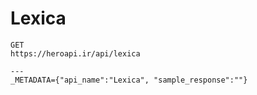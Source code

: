 # Lexica

```
GET
https://heroapi.ir/api/lexica

---
_METADATA={"api_name":"Lexica", "sample_response":""}
```

